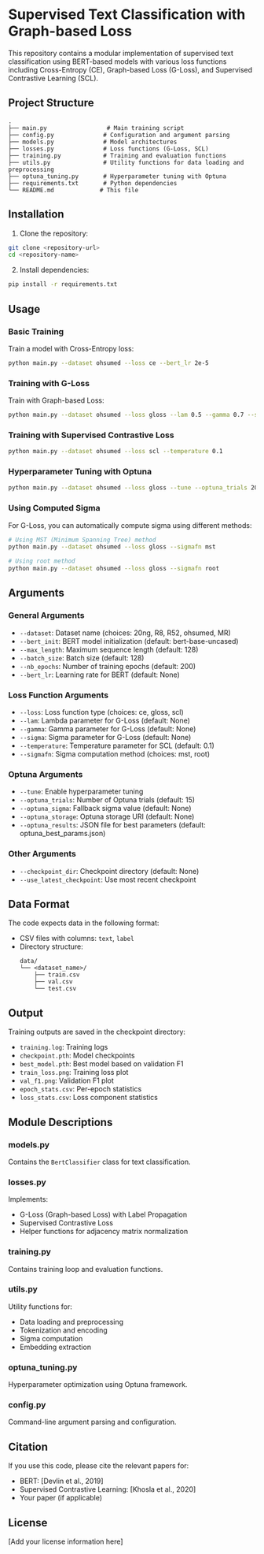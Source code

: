 # Supervised Text Classification with Graph-based Loss

This repository contains a modular implementation of supervised text classification using BERT-based models with various loss functions including Cross-Entropy (CE), Graph-based Loss (G-Loss), and Supervised Contrastive Learning (SCL).

## Project Structure

```
.
├── main.py                 # Main training script
├── config.py              # Configuration and argument parsing
├── models.py              # Model architectures
├── losses.py              # Loss functions (G-Loss, SCL)
├── training.py            # Training and evaluation functions
├── utils.py               # Utility functions for data loading and preprocessing
├── optuna_tuning.py       # Hyperparameter tuning with Optuna
├── requirements.txt       # Python dependencies
└── README.md             # This file
```

## Installation

1. Clone the repository:
```bash
git clone <repository-url>
cd <repository-name>
```

2. Install dependencies:
```bash
pip install -r requirements.txt
```

## Usage

### Basic Training

Train a model with Cross-Entropy loss:
```bash
python main.py --dataset ohsumed --loss ce --bert_lr 2e-5
```

### Training with G-Loss

Train with Graph-based Loss:
```bash
python main.py --dataset ohsumed --loss gloss --lam 0.5 --gamma 0.7 --sigma 1.0
```

### Training with Supervised Contrastive Loss

```bash
python main.py --dataset ohsumed --loss scl --temperature 0.1
```

### Hyperparameter Tuning with Optuna

```bash
python main.py --dataset ohsumed --loss gloss --tune --optuna_trials 20
```

### Using Computed Sigma

For G-Loss, you can automatically compute sigma using different methods:

```bash
# Using MST (Minimum Spanning Tree) method
python main.py --dataset ohsumed --loss gloss --sigmafn mst

# Using root method
python main.py --dataset ohsumed --loss gloss --sigmafn root
```

## Arguments

### General Arguments
- `--dataset`: Dataset name (choices: 20ng, R8, R52, ohsumed, MR)
- `--bert_init`: BERT model initialization (default: bert-base-uncased)
- `--max_length`: Maximum sequence length (default: 128)
- `--batch_size`: Batch size (default: 128)
- `--nb_epochs`: Number of training epochs (default: 200)
- `--bert_lr`: Learning rate for BERT (default: None)

### Loss Function Arguments
- `--loss`: Loss function type (choices: ce, gloss, scl)
- `--lam`: Lambda parameter for G-Loss (default: None)
- `--gamma`: Gamma parameter for G-Loss (default: None)
- `--sigma`: Sigma parameter for G-Loss (default: None)
- `--temperature`: Temperature parameter for SCL (default: 0.1)
- `--sigmafn`: Sigma computation method (choices: mst, root)

### Optuna Arguments
- `--tune`: Enable hyperparameter tuning
- `--optuna_trials`: Number of Optuna trials (default: 15)
- `--optuna_sigma`: Fallback sigma value (default: None)
- `--optuna_storage`: Optuna storage URI (default: None)
- `--optuna_results`: JSON file for best parameters (default: optuna_best_params.json)

### Other Arguments
- `--checkpoint_dir`: Checkpoint directory (default: None)
- `--use_latest_checkpoint`: Use most recent checkpoint

## Data Format

The code expects data in the following format:
- CSV files with columns: `text`, `label`
- Directory structure:
  ```
  data/
  └── <dataset_name>/
      ├── train.csv
      ├── val.csv
      └── test.csv
  ```

## Output

Training outputs are saved in the checkpoint directory:
- `training.log`: Training logs
- `checkpoint.pth`: Model checkpoints
- `best_model.pth`: Best model based on validation F1
- `train_loss.png`: Training loss plot
- `val_f1.png`: Validation F1 plot
- `epoch_stats.csv`: Per-epoch statistics
- `loss_stats.csv`: Loss component statistics

## Module Descriptions

### models.py
Contains the `BertClassifier` class for text classification.

### losses.py
Implements:
- G-Loss (Graph-based Loss) with Label Propagation
- Supervised Contrastive Loss
- Helper functions for adjacency matrix normalization

### training.py
Contains training loop and evaluation functions.

### utils.py
Utility functions for:
- Data loading and preprocessing
- Tokenization and encoding
- Sigma computation
- Embedding extraction

### optuna_tuning.py
Hyperparameter optimization using Optuna framework.

### config.py
Command-line argument parsing and configuration.

## Citation

If you use this code, please cite the relevant papers for:
- BERT: [Devlin et al., 2019]
- Supervised Contrastive Learning: [Khosla et al., 2020]
- Your paper (if applicable)

## License

[Add your license information here]